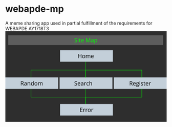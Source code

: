 # webapde-mp
A meme sharing app used in partial fulfillment of the requirements for WEBAPDE AY1718T3
![alt text](siteMap.png)